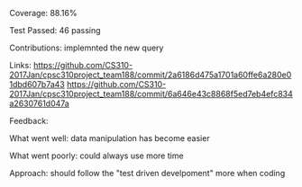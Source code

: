 Coverage: 88.16%

Test Passed: 46 passing

Contributions:
implemnted the new query  

Links:
https://github.com/CS310-2017Jan/cpsc310project_team188/commit/2a6186d475a1701a60ffe6a280e01dbd607b7a43
https://github.com/CS310-2017Jan/cpsc310project_team188/commit/6a646e43c8868f5ed7eb4efc834a2630761d047a

Feedback:

What went well:
data manipulation has become easier 

What went poorly:
could always use more time

Approach:
should follow the "test driven develpoment" more when coding
